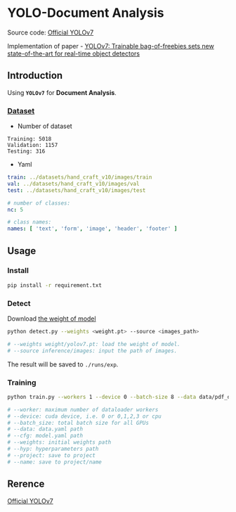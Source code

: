 # **YOLO-Document Analysis**

Source code: [Official YOLOv7](https://github.com/WongKinYiu/yolov7)

Implementation of paper - [YOLOv7: Trainable bag-of-freebies sets new state-of-the-art for real-time object detectors](https://arxiv.org/abs/2207.02696)

## **Introduction**

Using **``YOLOv7``** for **Document Analysis**.

### [Dataset](https://mailntustedutw-my.sharepoint.com/:u:/g/personal/m11107309_ms_ntust_edu_tw/EbEwBG7yy-pNgnj_ILKRItUBPFeCr4B35VlnMoEpPEVE5w?e=PwPRi7)

* Number of dataset

```text
Training: 5018
Validation: 1157
Testing: 316
```

* Yaml

```yaml
train: ../datasets/hand_craft_v10/images/train
val: ../datasets/hand_craft_v10/images/val
test: ../datasets/hand_craft_v10/images/test

# number of classes: 
nc: 5

# class names: 
names: [ 'text', 'form', 'image', 'header', 'footer' ]
```

## **Usage**

### Install

```bash
pip install -r requirement.txt
```

### Detect

Download [the weight of model](https://mailntustedutw-my.sharepoint.com/:u:/g/personal/m11107309_ms_ntust_edu_tw/EXOa0iMb3KxFpnbe3EUcSvIB5Wlc_UUFqf1XuIz6SfMqcA?e=L75e9B)

```bash
python detect.py --weights <weight.pt> --source <images_path>

# --weights weight/yolov7.pt: load the weight of model.
# --source inference/images: input the path of images.
```

The result will be saved to `./runs/exp`.

### Training

```bash
python train.py --workers 1 --device 0 --batch-size 8 --data data/pdf_dataset.yaml --cfg cfg/training/yolov7_fix_anchor.yaml --weights 'yolov7.pt' --name exp --hyp data/hyp.scratch.p5.mosaic.0.5_custom_augmentation_scale_0.5.yaml --project runs/train

# --worker: maximum number of dataloader workers
# --device: cuda device, i.e. 0 or 0,1,2,3 or cpu
# --batch_size: total batch size for all GPUs
# --data: data.yaml path
# --cfg: model.yaml path
# --weights: initial weights path
# --hyp: hyperparameters path
# --project: save to project
# --name: save to project/name
```

## **Rerence**

[Official YOLOv7](https://github.com/WongKinYiu/yolov7)